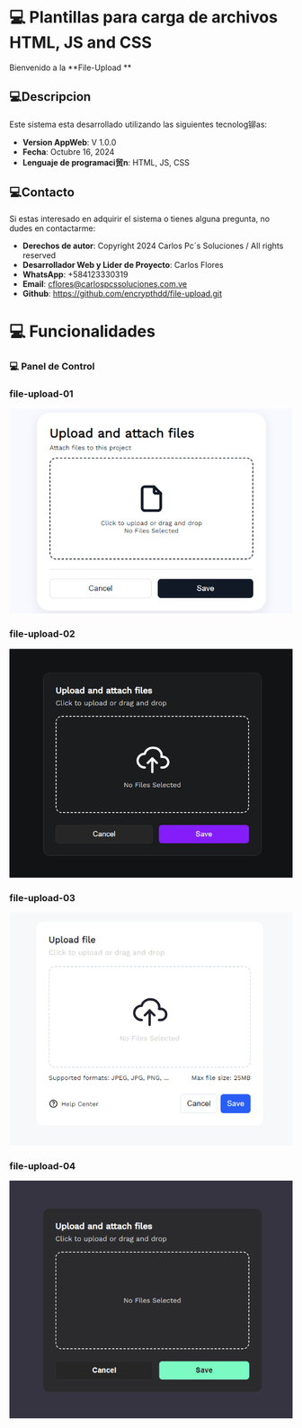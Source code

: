 # 💻 Plantillas para carga de archivos HTML, JS and CSS

Bienvenido a la **File-Upload **

## 💻Descripcion

Este sistema esta desarrollado utilizando las siguientes tecnolog铆as:
- **Version AppWeb**: V 1.0.0
- **Fecha**: Octubre 16, 2024
- **Lenguaje de programaci贸n**: HTML, JS, CSS

## 💻Contacto

Si estas interesado en adquirir el sistema o tienes alguna pregunta, no dudes en contactarme:

- **Derechos de autor**: Copyright 2024 Carlos Pc´s Soluciones / All rights reserved
- **Desarrollador Web y Lider de Proyecto**: Carlos Flores
- **WhatsApp**: +584123330319
- **Email**: cflores@carlospcssoluciones.com.ve
- **Github**: https://github.com/encrypthdd/file-upload.git

# 💻 Funcionalidades

### 💻  Panel de Control

### file-upload-01
![File-Upload01](assets/img/upload.png)
### file-upload-02
![File-Upload02](assets/img/upload2.png)
### file-upload-03
![File-Upload03](assets/img/upload3.png)
### file-upload-04
![File-Upload04](assets/img/upload4.png)
